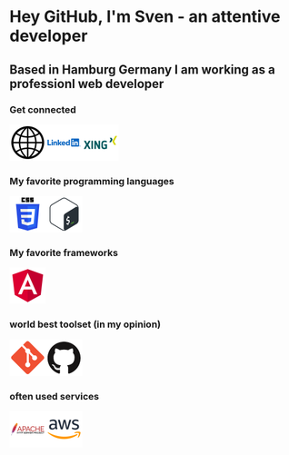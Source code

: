 # Hey GitHub, I'm Sven - an attentive developer

## Based in Hamburg Germany I am working as a professionl web developer

### Get connected

[<img align="left" alt="Website" width="64px" src="https://github.com/attentiveDev/attentiveDev/blob/main/images/website.png?raw=true" />][website]
[<img align="left" alt="Linkedin" width="64px" src="https://github.com/attentiveDev/attentiveDev/blob/main/images/linkedin.png?raw=true" />][linkedin]
[<img alt="Xing" width="64px" src="https://github.com/attentiveDev/attentiveDev/blob/main/images/xing.png?raw=true" />][xing]

### My favorite programming languages

<img align="left" alt="CSS3" width="64px" src="https://github.com/attentiveDev/attentiveDev/blob/main/images/css3.png?raw=true" />
<img alt="Bash" width="64px" src="https://github.com/attentiveDev/attentiveDev/blob/main/images/bash.png?raw=true" />


### My favorite frameworks

<img alt="Angular" width="64px" src="https://github.com/attentiveDev/attentiveDev/blob/main/images/angular.png?raw=true" />


### world best toolset (in my opinion)

<img align="left" alt="GIT" width="64px" src="https://github.com/attentiveDev/attentiveDev/blob/main/images/git.png?raw=true" />
<img alt="GitHub" width="64px" src="https://github.com/attentiveDev/attentiveDev/blob/main/images/github.png?raw=true" />


### often used services

<img align="left" alt="Apache HTTP Server" width="64px" src="https://github.com/attentiveDev/attentiveDev/blob/main/images/apache_http.png?raw=true" />
<img alt="Amazon Web Service" width="64px" src="https://github.com/attentiveDev/attentiveDev/blob/main/images/aws.png?raw=true" />

[linkedin]: https://de.linkedin.com/in/sven-sonntag-hh
[website]: https://www.solution-developer
[xing]: https://www.xing.com/profile/Sven_Sonntag5
